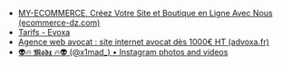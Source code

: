 * [MY-ECOMMERCE, Créez Votre Site et Boutique en Ligne Avec Nous (ecommerce-dz.com)](https://ecommerce-dz.com/)
* [Tarifs - Evoxa](https://evoxa.fr/tarifs/)
* [Agence web avocat : site internet avocat dès 1000€ HT (advoxa.fr)](https://advoxa.fr/)
* [👽🔥 𝕸𝖆𝖉𝖝 🔥👽 (@x1mad_) • Instagram photos and videos](https://www.instagram.com/x1mad_?fbclid=IwY2xjawEz6cVleHRuA2FlbQIxMAABHdrSuBjtvRm5I1T5cjGWV6Egra67ANQxh7HN5xtdit5ZlnPabqIhDKiQ-A_aem_aKhB4Kkg5wNl4EYqtN13ow)

